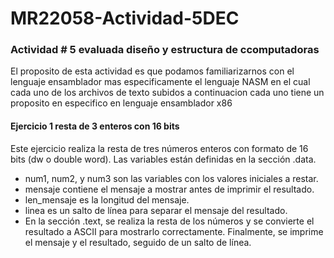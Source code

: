 # **MR22058-Actividad-5DEC**
### **Actividad # 5 evaluada diseño y estructura de ccomputadoras** 

El proposito de esta actividad es que podamos familiarizarnos con el lenguaje ensamblador 
mas especificamente el lenguaje NASM en el cual cada uno de los archivos de texto subidos
a continuacion cada uno tiene un proposito en especifico en lenguaje ensamblador x86

#### **Ejercicio 1 resta de 3 enteros con 16 bits**
Este ejercicio realiza la resta de tres números enteros con formato de 16 bits (dw o double word).
Las variables están definidas en la sección .data.

- num1, num2, y num3 son las variables con los valores iniciales a restar.
- mensaje contiene el mensaje a mostrar antes de imprimir el resultado.
- len_mensaje es la longitud del mensaje.
- linea es un salto de línea para separar el mensaje del resultado.
- En la sección .text, se realiza la resta de los números y se convierte el resultado a ASCII 
para mostrarlo correctamente. Finalmente, se imprime el mensaje y el resultado, seguido de un salto de línea.
